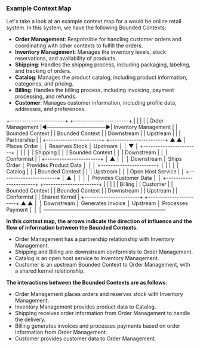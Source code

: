 ### Example Context Map
Let's take a look at an example context map for a would be online retail system. In this system, we have the following Bounded Contexts:

- **Order Management**: Responsible for handling customer orders and coordinating with other contexts to fulfill the orders.
- **Inventory Management**: Manages the inventory levels, stock reservations, and availability of products.
- **Shipping**: Handles the shipping process, including packaging, labeling, and tracking of orders.
- **Catalog**: Manages the product catalog, including product information, categories, and pricing.
- **Billing**: Handles the billing process, including invoicing, payment processing, and refunds.
- **Customer**: Manages customer information, including profile data, addresses, and preferences.


+-----------------------+                   +-----------------------+
|                       |                   |                       |
|  Order Management     |◀────────────────▶|  Inventory Management |
|  Bounded Context      |                   |  Bounded Context      |
|     Downstream        |                   |     Upstream          |
|                       |   Partnership     |                       |
+-----------------------+                   +-----------------------+
           ▲                                 ▲
           │ Places Order                    │
           │ Reserves Stock                  │ Upstream
           │                                 │
           ▼                                 │
+-----------------------+                    │
|                       |                    │
|  Shipping             |                    │
|  Bounded Context      |                    │
|     Downstream        |                    │
|    Conformist         |                    |
+-----------------------+                    │
           ▲                                 │
           │                                 │
Downstream │ Ships Order                     │ Provides Product Data
           │                                 │
           │                        +-----------------------+
           │                        |                       |
           │                        |  Catalog              |
           │                        |  Bounded Context      |
           │                        |     Upstream          |
           │                        |    Open Host Service  |
           │                        +-----------------------+
           │                                 ▲
           │                                 │
           │                                 │ Provides Customer Data
           │                                 │
+-----------------------+         +-----------------------+
|                       |         |                       |
|  Billing              |         |  Customer             |
|  Bounded Context      |         |  Bounded Context      |
|     Downstream        |         |     Upstream          |
|     Conformist        |         |   Shared Kernel       |
+-----------------------+         +-----------------------+
           ▲                                 ▲
           │                                 │
Downstream │ Generates Invoice               │ Upstream
           │ Processes Payment               │
           │                                 │
            ─────────────────────────────────


**In this context map, the arrows indicate the direction of influence and the flow of information between the Bounded Contexts.** 
- Order Management has a partnership relationship with Inventory Management.
- Shipping and Billing are downstream conformists to Order Management.
- Catalog is an open host service to Inventory Management.
- Customer is an upstream Bounded Context to Order Management, with a shared kernel relationship.

**The interactions between the Bounded Contexts are as follows**:
- Order Management places orders and reserves stock with Inventory Management.
- Inventory Management provides product data to Catalog.
- Shipping receives order information from Order Management to handle the delivery.
- Billing generates invoices and processes payments based on order information from Order Management.
- Customer provides customer data to Order Management.
